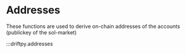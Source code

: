 # Addresses

These functions are used to derive on-chain addresses of the accounts (publickey of the sol-market)

:::driftpy.addresses